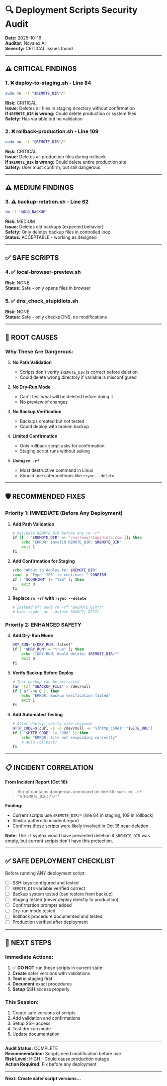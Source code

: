 # 🔍 Deployment Scripts Security Audit

**Date:** 2025-10-16  
**Auditor:** Novalex AI  
**Severity:** CRITICAL issues found  

---

## ⚠️ CRITICAL FINDINGS

### 1. ❌ **deploy-to-staging.sh** - Line 84
```bash
sudo rm -rf "$REMOTE_DIR"/*
```
**Risk:** CRITICAL  
**Issue:** Deletes all files in staging directory without confirmation  
**If `$REMOTE_DIR` is wrong:** Could delete production or system files  
**Safety:** Has variable but no validation  

### 2. ❌ **rollback-production.sh** - Line 109
```bash
sudo rm -rf "$REMOTE_DIR"/*
```
**Risk:** CRITICAL  
**Issue:** Deletes all production files during rollback  
**If `$REMOTE_DIR` is wrong:** Could delete entire production site  
**Safety:** User must confirm, but still dangerous  

---

## ⚠️ MEDIUM FINDINGS

### 3. ⚠️ **backup-rotation.sh** - Line 62
```bash
rm -f "$OLD_BACKUP"
```
**Risk:** MEDIUM  
**Issue:** Deletes old backups (expected behavior)  
**Safety:** Only deletes backup files in controlled loop  
**Status:** ACCEPTABLE - working as designed  

---

## ✅ SAFE SCRIPTS

### 4. ✅ **local-browser-preview.sh**
**Risk:** NONE  
**Status:** Safe - only opens files in browser  

### 5. ✅ **dns_check_stupidiots.sh**
**Risk:** NONE  
**Status:** Safe - only checks DNS, no modifications  

---

## 🚨 ROOT CAUSES

### Why These Are Dangerous:

1. **No Path Validation**
   - Scripts don't verify `$REMOTE_DIR` is correct before deletion
   - Could delete wrong directory if variable is misconfigured

2. **No Dry-Run Mode**
   - Can't test what will be deleted before doing it
   - No preview of changes

3. **No Backup Verification**
   - Backups created but not tested
   - Could deploy with broken backup

4. **Limited Confirmation**
   - Only rollback script asks for confirmation
   - Staging script runs without asking

5. **Using `rm -rf`**
   - Most destructive command in Linux
   - Should use safer methods like `rsync --delete`

---

## 🛡️ RECOMMENDED FIXES

### Priority 1: IMMEDIATE (Before Any Deployment)

1. **Add Path Validation**
   ```bash
   # Validate REMOTE_DIR before any rm -rf
   if [[ ! "$REMOTE_DIR" =~ ^/var/www/stupidiots.com ]]; then
       echo "ERROR: Invalid REMOTE_DIR: $REMOTE_DIR"
       exit 1
   fi
   ```

2. **Add Confirmation for Staging**
   ```bash
   echo "About to deploy to: $REMOTE_DIR"
   read -p "Type 'YES' to continue: " CONFIRM
   if [ "$CONFIRM" != "YES" ]; then
       exit 0
   fi
   ```

3. **Replace `rm -rf` with `rsync --delete`**
   ```bash
   # Instead of: sudo rm -rf "$REMOTE_DIR"/*
   # Use: rsync -av --delete SOURCE/ DEST/
   ```

### Priority 2: ENHANCED SAFETY

4. **Add Dry-Run Mode**
   ```bash
   DRY_RUN="${DRY_RUN:-false}"
   if [ "$DRY_RUN" = "true" ]; then
       echo "[DRY-RUN] Would delete: $REMOTE_DIR/*"
       exit 0
   fi
   ```

5. **Verify Backup Before Deploy**
   ```bash
   # Test backup can be extracted
   tar -tzf "$BACKUP_FILE" > /dev/null
   if [ $? -ne 0 ]; then
       echo "ERROR: Backup verification failed"
       exit 1
   fi
   ```

6. **Add Automated Testing**
   ```bash
   # After deploy, verify site responds
   HTTP_CODE=$(curl -s -o /dev/null -w "%{http_code}" "$SITE_URL")
   if [ "$HTTP_CODE" != "200" ]; then
       echo "ERROR: Site not responding correctly"
       # Auto-rollback?
   fi
   ```

---

## 📋 INCIDENT CORRELATION

**From Incident Report (Oct 16):**
> Script contains dangerous command on line 55:
> `sudo rm -rf "${REMOTE_DIR:?}/"*`

**Finding:**
- Current scripts use `$REMOTE_DIR/*` (line 84 in staging, 109 in rollback)
- Similar pattern to incident report
- Confirms these scripts were likely involved in Oct 16 near-deletion

**Note:** The `:?` syntax would have prevented deletion if `$REMOTE_DIR` was empty, but current scripts don't have this protection.

---

## ✅ SAFE DEPLOYMENT CHECKLIST

Before running ANY deployment script:

- [ ] SSH keys configured and tested
- [ ] `REMOTE_DIR` variable verified correct
- [ ] Backup system tested (can restore from backup)
- [ ] Staging tested (never deploy directly to production)
- [ ] Confirmation prompts added
- [ ] Dry-run mode tested
- [ ] Rollback procedure documented and tested
- [ ] Production verified after deployment

---

## 🚀 NEXT STEPS

### Immediate Actions:
1. ✅ **DO NOT** run these scripts in current state
2. **Create** safer versions with validations
3. **Test** in staging first
4. **Document** exact procedures
5. **Setup** SSH access properly

### This Session:
1. Create safe versions of scripts
2. Add validation and confirmations
3. Setup SSH access
4. Test dry-run mode
5. Update documentation

---

**Audit Status:** COMPLETE  
**Recommendation:** Scripts need modification before use  
**Risk Level:** HIGH - Could cause production outage  
**Action Required:** Fix before any deployment  

---

**Next: Create safer script versions...**

